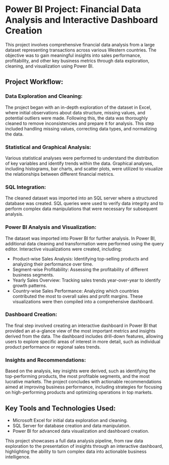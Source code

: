 # Power BI Project: Financial Data Analysis and Interactive Dashboard Creation
This project involves comprehensive financial data analysis from a large dataset representing transactions across various Western countries. The objective was to gain meaningful insights into sales performance, profitability, and other key business metrics through data exploration, cleaning, and visualization using Power BI.

## Project Workflow:
### Data Exploration and Cleaning:

The project began with an in-depth exploration of the dataset in Excel, where initial observations about data structure, missing values, and potential outliers were made.
Following this, the data was thoroughly cleaned to remove inconsistencies and prepare it for analysis. This step included handling missing values, correcting data types, and normalizing the data.

### Statistical and Graphical Analysis:

Various statistical analyses were performed to understand the distribution of key variables and identify trends within the data.
Graphical analyses, including histograms, bar charts, and scatter plots, were utilized to visualize the relationships between different financial metrics.

### SQL Integration:

The cleaned dataset was imported into an SQL server where a structured database was created. SQL queries were used to verify data integrity and to perform complex data manipulations that were necessary for subsequent analysis.

### Power BI Analysis and Visualization:

The dataset was imported into Power BI for further analysis. In Power BI, additional data cleaning and transformation were performed using the query editor.
Interactive visualizations were created, including:
* Product-wise Sales Analysis: Identifying top-selling products and analyzing their performance over time.
* Segment-wise Profitability: Assessing the profitability of different business segments.
* Yearly Sales Overview: Tracking sales trends year-over-year to identify growth patterns.
* Country-wise Sales Performance: Analyzing which countries contributed the most to overall sales and profit margins.
These visualizations were then compiled into a comprehensive dashboard.

### Dashboard Creation:

The final step involved creating an interactive dashboard in Power BI that provided an at-a-glance view of the most important metrics and insights derived from the data.
The dashboard includes drill-down features, allowing users to explore specific areas of interest in more detail, such as individual product performance or regional sales trends.

### Insights and Recommendations:

Based on the analysis, key insights were derived, such as identifying the top-performing products, the most profitable segments, and the most lucrative markets.
The project concludes with actionable recommendations aimed at improving business performance, including strategies for focusing on high-performing products and optimizing operations in top markets.

## Key Tools and Technologies Used:
* Microsoft Excel for initial data exploration and cleaning.
* SQL Server for database creation and data manipulation.
* Power BI for advanced data visualization and dashboard creation.

This project showcases a full data analysis pipeline, from raw data exploration to the presentation of insights through an interactive dashboard, highlighting the ability to turn complex data into actionable business intelligence.
